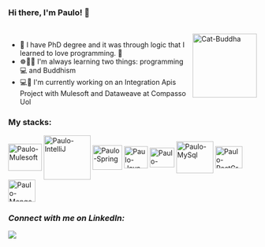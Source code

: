 

 ### Hi there, I'm Paulo!  👋 
 
 <div style="display: inline_block"><br>
<img align="right" alt="Cat-Buddha" height="130" width="130" <img src="https://media3.giphy.com/media/8mvV5eUXkM18iCm5Eg/giphy.gif?cid=790b76116aebee855683928336857d69c9b04caebad8aaec&rid=giphy.gif&ct=g" />
</div>

- 💟 I have PhD degree and it was through logic that I learned to love programming. 💟
- ☸📿🌱 I'm always learning two things: programming 💻  and Buddhism 
- 💻📌 I'm currently working on an Integration Apis Project with Mulesoft and Dataweave at Compasso Uol

### My stacks:
<div>
 <img align="center" alt="Paulo-Mulesoft" height="55" width="68" <img src="https://www.vectorlogo.zone/logos/mulesoft/mulesoft-ar21.svg" />
 <img align="center" alt="Paulo-IntelliJ" height="90" width="95" <img src="https://cdn.jsdelivr.net/gh/devicons/devicon/icons/intellij/intellij-original-wordmark.svg" />
 <img align="center" alt="Paulo-Spring" height="50" width="60" <img src="https://cdn.jsdelivr.net/gh/devicons/devicon/icons/spring/spring-original-wordmark.svg" />
 <img align="center" alt="Paulo-Java" height="45" width="48" <img src="https://cdn.jsdelivr.net/gh/devicons/devicon/icons/java/java-original-wordmark.svg" />
<img align="center" alt="Paulo-Cucumber" height="40" width="50" <img src="https://cdn.jsdelivr.net/gh/devicons/devicon/icons/cucumber/cucumber-plain.svg" />
<img align="center" alt="Paulo-MySql" height="65" width="75" <img src="https://cdn.jsdelivr.net/gh/devicons/devicon/icons/mysql/mysql-original-wordmark.svg" />
<img align="center" alt="Paulo-PostGreSql" height="45" width="55" <img src="https://cdn.jsdelivr.net/gh/devicons/devicon/icons/postgresql/postgresql-original-wordmark.svg" /> 
<img align="center" alt="Paulo-MongoDB" height="45" width="55" <img src="https://cdn.jsdelivr.net/gh/devicons/devicon/icons/mongodb/mongodb-original-wordmark.svg" />
</div>

### *Connect with me on LinkedIn:*
<a href="https://www.linkedin.com/in/paulo-j%C3%BAnio-de-oliveira-36a052a8/" target="_blank"><img src="https://img.shields.io/badge/LinkedIn-0077B5?style=for-the-badge&logo=linkedin&logoColor=white" target="_blank"></a>





<!---
PJ-Oliveira/PJ-Oliveira is a ✨ special ✨ repository because its `README.md` (this file) appears on your GitHub profile.
You can click the Preview link to take a look at your changes.
--->
